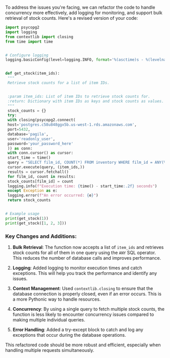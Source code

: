 To address the issues you're facing, we can refactor the code to handle concurrency more effectively, add logging for monitoring, and support bulk retrieval of stock counts. Here's a revised version of your code:
 

 ```python
 import psycopg2
 import logging
 from contextlib import closing
 from time import time
 

 # Configure logging
 logging.basicConfig(level=logging.INFO, format='%(asctime)s - %(levelname)s - %(message)s')
 

 def get_stock(item_ids):
  """
  Retrieve stock counts for a list of item IDs.
 

  :param item_ids: List of item IDs to retrieve stock counts for.
  :return: Dictionary with item IDs as keys and stock counts as values.
  """
  stock_counts = {}
  try:
  with closing(psycopg2.connect(
  host='postgres.c58u848ggx5b.us-west-1.rds.amazonaws.com',
  port=5432,
  database='pagila',
  user='readonly_user',
  password='your_password_here'
  )) as conn:
  with conn.cursor() as cursor:
  start_time = time()
  query = "SELECT film_id, COUNT(*) FROM inventory WHERE film_id = ANY(%s) GROUP BY film_id"
  cursor.execute(query, (item_ids,))
  results = cursor.fetchall()
  for film_id, count in results:
  stock_counts[film_id] = count
  logging.info(f"Execution time: {time() - start_time:.2f} seconds")
  except Exception as e:
  logging.error(f"An error occurred: {e}")
  return stock_counts
 

 # Example usage
 print(get_stock(1))
 print(get_stock([1, 2, 3])) 
```
 

 ### Key Changes and Additions:
 

 1. **Bulk Retrieval**: The function now accepts a list of `item_ids` and retrieves stock counts for all of them in one query using the `ANY` SQL operator. This reduces the number of database calls and improves performance.
 

 2. **Logging**: Added logging to monitor execution times and catch exceptions. This will help you track the performance and identify any issues.
 

 3. **Context Management**: Used `contextlib.closing` to ensure that the database connection is properly closed, even if an error occurs. This is a more Pythonic way to handle resources.
 

 4. **Concurrency**: By using a single query to fetch multiple stock counts, the function is less likely to encounter concurrency issues compared to making multiple individual queries.
 

 5. **Error Handling**: Added a try-except block to catch and log any exceptions that occur during the database operations.
 

 This refactored code should be more robust and efficient, especially when handling multiple requests simultaneously.